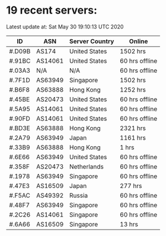 # 19 recent servers:

Latest update at: Sat May 30 19:10:13 UTC 2020

| ID | ASN | Server Country | Online |
| -- | --- | -------------- | ------ |
| #.D09B | AS174 | United States | 1502 hrs |
| #.91BC | AS14061 | United States | 60 hrs offline |
| #.03A3 | N/A | N/A | 60 hrs offline |
| #.7F1D | AS63949 | Singapore | 1502 hrs |
| #.B6F8 | AS63888 | Hong Kong | 1252 hrs |
| #.45BE | AS20473 | United States | 60 hrs offline |
| #.5A95 | AS14061 | United States | 60 hrs offline |
| #.90FD | AS14061 | United States | 60 hrs offline |
| #.BD3E | AS63888 | Hong Kong | 2321 hrs |
| #.2A79 | AS63949 | Japan | 1161 hrs |
| #.33B9 | AS63888 | Hong Kong | 1 hrs |
| #.6E66 | AS63949 | United States | 60 hrs offline |
| #.358F | AS20473 | Netherlands | 60 hrs offline |
| #.1978 | AS63949 | Singapore | 60 hrs offline |
| #.47E3 | AS16509 | Japan | 277 hrs |
| #.F5AC | AS49392 | Russia | 60 hrs offline |
| #.48F7 | AS63949 | Singapore | 60 hrs offline |
| #.2C26 | AS14061 | Singapore | 60 hrs offline |
| #.6A66 | AS16509 | Singapore | 13 hrs |

